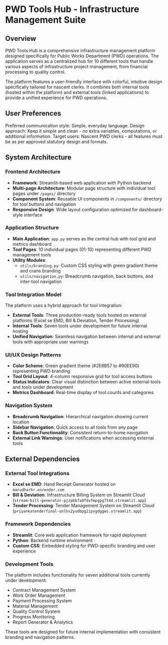 # PWD Tools Hub - Infrastructure Management Suite

## Overview

PWD Tools Hub is a comprehensive infrastructure management platform designed specifically for Public Works Department (PWD) operations. The application serves as a centralized hub for 10 different tools that handle various aspects of infrastructure project management, from financial processing to quality control.

The platform features a user-friendly interface with colorful, intuitive design specifically tailored for nascent clerks. It combines both internal tools (hosted within the platform) and external tools (linked applications) to provide a unified experience for PWD operations.

## User Preferences

Preferred communication style: Simple, everyday language.
Design approach: Keep it simple and clean - no extra variables, computations, or additional information.
Target users: Nascent PWD clerks - all features must be as per approved statutory design and formats.

## System Architecture

### Frontend Architecture
- **Framework**: Streamlit-based web application with Python backend
- **Multi-page Architecture**: Modular page structure with individual tool pages under `/pages/` directory
- **Component System**: Reusable UI components in `/components/` directory for tool buttons and navigation
- **Responsive Design**: Wide layout configuration optimized for dashboard-style interface

### Application Structure
- **Main Application**: `app.py` serves as the central hub with tool grid and metrics dashboard
- **Tool Pages**: 10 individual pages (01-10) representing different PWD management tools
- **Utility Modules**: 
  - `utils/branding.py`: Custom CSS styling with green gradient theme and crane branding
  - `utils/navigation.py`: Breadcrumb navigation, back buttons, and inter-tool navigation

### Tool Integration Model
The platform uses a hybrid approach for tool integration:
- **External Tools**: Three production-ready tools hosted on external platforms (Excel se EMD, Bill & Deviation, Tender Processing)
- **Internal Tools**: Seven tools under development for future internal hosting
- **Unified Navigation**: Seamless navigation between internal and external tools with appropriate user warnings

### UI/UX Design Patterns
- **Color Scheme**: Green gradient theme (#2E8B57 to #90EE90) representing PWD branding
- **Tool Grid Layout**: 4-column responsive grid for tool access buttons
- **Status Indicators**: Clear visual distinction between active external tools and tools under development
- **Metrics Dashboard**: Real-time display of tool counts and categories

### Navigation System
- **Breadcrumb Navigation**: Hierarchical navigation showing current location
- **Sidebar Navigation**: Quick access to all tools from any page
- **Back Button Functionality**: Consistent return-to-home navigation
- **External Link Warnings**: User notifications when accessing external tools

## External Dependencies

### External Tool Integrations
- **Excel se EMD**: Hand Receipt Generator hosted on `marudharhr.onrender.com`
- **Bill & Deviation**: Infrastructure Billing System on Streamlit Cloud (`stream-bill-generator-pjzpbb7a9fdxfmpgpg7t4d.streamlit.app`)
- **Tender Processing**: Tender Management System on Streamlit Cloud (`priyankatenderfinal-unlhs2yudbpg2ipxgdggws.streamlit.app`)

### Framework Dependencies
- **Streamlit**: Core web application framework for rapid deployment
- **Python**: Backend runtime environment
- **Custom CSS**: Embedded styling for PWD-specific branding and user experience

### Development Tools
The platform includes functionality for seven additional tools currently under development:
- Contract Management System
- Work Order Management
- Payment Processing System
- Material Management
- Quality Control System
- Progress Monitoring
- Report Generator & Analytics

These tools are designed for future internal implementation with consistent branding and navigation patterns.